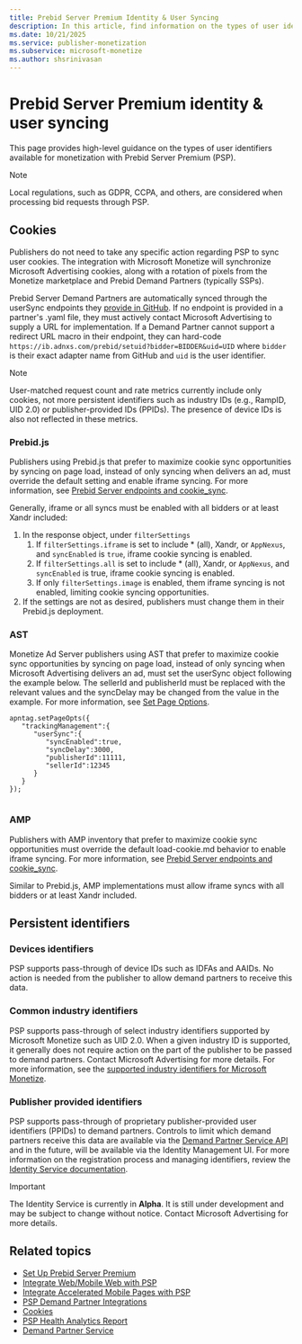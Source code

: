 ```yaml
---
title: Prebid Server Premium Identity & User Syncing
description: In this article, find information on the types of user identifiers available for monetization with Prebid Server Premium (PSP).
ms.date: 10/21/2025
ms.service: publisher-monetization
ms.subservice: microsoft-monetize
ms.author: shsrinivasan
---
```


# Prebid Server Premium identity & user syncing

This page provides high-level guidance on the types of user identifiers available for monetization with Prebid Server Premium (PSP).

> [!NOTE]
> Local regulations, such as GDPR, CCPA, and others, are considered when processing bid requests through PSP.

## Cookies

Publishers do not need to take any specific action regarding PSP to sync user cookies. The integration with Microsoft Monetize will synchronize Microsoft Advertising cookies, along with a rotation of pixels from the Monetize marketplace and Prebid Demand Partners (typically SSPs).

Prebid Server Demand Partners are automatically synced through the userSync endpoints they [provide in GitHub](https://github.com/prebid/prebid-server/tree/master/static/bidder-info). If no endpoint is provided in a partner's .yaml file, they must actively contact Microsoft Advertising to supply a URL for implementation.
If a Demand Partner cannot support a redirect URL macro in their endpoint, they can hard-code `https://ib.adnxs.com/prebid/setuid?bidder=BIDDER&uid=UID` where `bidder` is their exact adapter name from GitHub and `uid` is the user identifier.

> [!NOTE]
> User-matched request count and rate metrics currently include only cookies, not more persistent identifiers such as industry IDs (e.g., RampID, UID 2.0) or publisher-provided IDs (PPIDs). The presence of device IDs is also not reflected in these metrics.

### Prebid.js

Publishers using Prebid.js that prefer to maximize cookie sync opportunities by syncing on page load, instead of only syncing when delivers an ad, must override the default setting and enable iframe syncing. For more information, see [Prebid Server endpoints and cookie_sync](https://docs.prebid.org/prebid-server/endpoints/pbs-endpoint-cookieSync.html).

Generally, iframe or all syncs must be enabled with all bidders or at least Xandr included:

1. In the response object, under `filterSettings`
    1. If `filterSettings.iframe` is set to include * (all), Xandr, or `AppNexus`, and `syncEnabled` is `true`, iframe cookie syncing is enabled.
    1. If `filterSettings.all` is set to include * (all), Xandr, or `AppNexus`, and `syncEnabled` is true, iframe cookie syncing is enabled.
    1. If only `filterSettings.image` is enabled, them iframe syncing is not enabled, limiting cookie syncing opportunities.
1. If the settings are not as desired, publishers must change them in their Prebid.js deployment.

### AST

Monetize Ad Server publishers using AST that prefer to maximize cookie sync opportunities by syncing on page load, instead of only syncing when Microsoft Advertising delivers an ad, must set the userSync object following the example below. The sellerId and publisherId must be replaced with the relevant values and the syncDelay may be changed from the value in the example. For more information, see [Set Page Options](../seller-tag/set-page-options.md).

```
apntag.setPageOpts({
   "trackingManagement":{
      "userSync":{
         "syncEnabled":true,
         "syncDelay":3000,
         "publisherId":11111,
         "sellerId":12345
      }
   }
});        
        
```

### AMP

Publishers with AMP inventory that prefer to maximize cookie sync opportunities must override the default load-cookie.md behavior to enable iframe syncing. For more information, see [Prebid Server endpoints and cookie_sync](https://docs.prebid.org/prebid-server/endpoints/pbs-endpoint-cookieSync.html).

Similar to Prebid.js, AMP implementations must allow iframe syncs with all bidders or at least Xandr included.

## Persistent identifiers

### Devices identifiers

PSP supports pass-through of device IDs such as IDFAs and AAIDs. No action is needed from the publisher to allow demand partners to receive this data.

### Common industry identifiers

PSP supports pass-through of select industry identifiers supported by Microsoft Monetize such as UID 2.0. When a given industry ID is supported, it generally does not require action on the part of the publisher to be passed to demand partners. Contact Microsoft Advertising for more details. For more information, see the [supported industry identifiers for Microsoft Monetize](universal-id-support-matrix-for-sellers.md).

### Publisher provided identifiers

PSP supports pass-through of proprietary publisher-provided user identifiers (PPIDs) to demand partners. Controls to limit which demand partners receive this data are available via the [Demand Partner Service API](../digital-platform-api/demand-partner-service.md) and in the future, will be available via the Identity Management UI. For more information on the registration process and managing identifiers, review the [Identity Service documentation](../digital-platform-api/identity-service.md).

> [!IMPORTANT]
> The Identity Service is currently in **Alpha**. It is still under development and may be subject to change without notice. Contact Microsoft Advertising for more details.

## Related topics

- [Set Up Prebid Server Premium](set-up-prebid-server-premium.md)
- [Integrate Web/Mobile Web with PSP](integrate-web-mobile-web-with-psp.md)
- [Integrate Accelerated Mobile Pages with PSP](integrate-accelerated-mobile-pages-with-psp.md)
- [PSP Demand Partner Integrations](prebid-server-premium-demand-partner-integrations.md)
- [Cookies](../industry-reference/cookies.md)
- [PSP Health Analytics Report](prebid-server-premium-health-analytics-report.md)
- [Demand Partner Service](../digital-platform-api/demand-partner-service.md)

